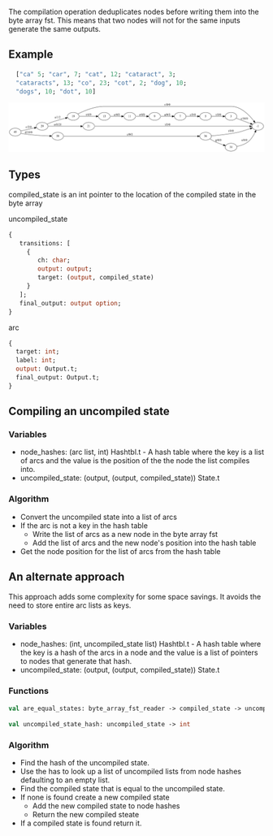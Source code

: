 The compilation operation deduplicates nodes before writing them into the byte array fst. This means that 
two nodes will not for the same inputs generate the same outputs. 


## Example

```ocaml
  ["ca" 5; "car", 7; "cat", 12; "cataract", 3;
  "cataracts", 13; "co", 23; "cot", 2; "dog", 10;
  "dogs", 10; "dot", 10]
```

![Compiled nodes](images/compiled-byte-array-fst-nodes.png "The compiled nodes of a byte array fst")

## Types

compiled_state is an int pointer to the location of the compiled state in the byte array 

uncompiled_state

```ocaml
{
   transitions: [
     {
        ch: char;
        output: output;
        target: (output, compiled_state)       
     }
   ];
   final_output: output option;  
}
```

arc

```ocaml
{
  target: int;
  label: int;
  output: Output.t;
  final_output: Output.t;
}
```

## Compiling an uncompiled state

### Variables
* node_hashes: (arc list, int) Hashtbl.t - A hash table where the key is a list of arcs and the value is the
  position of the the node the list compiles into.
* uncompiled_state: (output, (output, compiled_state)) State.t

### Algorithm

* Convert the uncompiled state into a list of arcs
* If the arc is not a key in the hash table
   * Write the list of arcs as a new node in the byte array fst
   * Add the list of arcs and the new node's position into the hash table
* Get the node position for the list of arcs from the hash table

## An alternate approach

This approach adds some complexity for some space savings. It avoids the need to store entire arc lists as keys.

### Variables

 * node_hashes: (int, uncompiled_state list) Hashtbl.t - A hash table where the key is a hash of the arcs in a node and
   the value is a list of pointers to nodes that generate that hash.
 * uncompiled_state: (output, (output, compiled_state)) State.t

### Functions

```ocaml
val are_equal_states: byte_array_fst_reader -> compiled_state -> uncompiled_state -> bool
```

```ocaml
val uncompiled_state_hash: uncompiled_state -> int
```

### Algorithm

 * Find the hash of the uncompiled state.
 * Use the has to look up a list of uncompiled lists from node hashes defaulting to an empty list.
 * Find the compiled state that is equal to the uncompiled state.
 * If none is found create a new compiled state 
   * Add the new compiled state to node hashes
   * Return the new compiled steate
 * If a compiled state is found return it.

